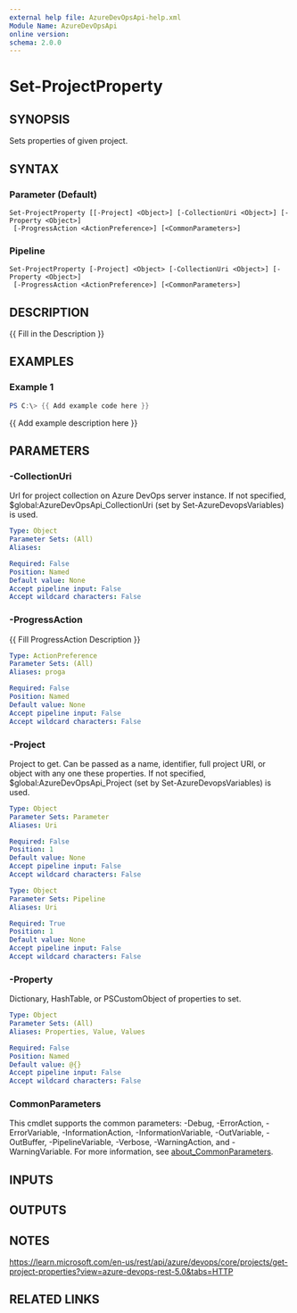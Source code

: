 ```yaml
---
external help file: AzureDevOpsApi-help.xml
Module Name: AzureDevOpsApi
online version:
schema: 2.0.0
---
```


# Set-ProjectProperty

## SYNOPSIS
Sets properties of given project.

## SYNTAX

### Parameter (Default)
```
Set-ProjectProperty [[-Project] <Object>] [-CollectionUri <Object>] [-Property <Object>]
 [-ProgressAction <ActionPreference>] [<CommonParameters>]
```

### Pipeline
```
Set-ProjectProperty [-Project] <Object> [-CollectionUri <Object>] [-Property <Object>]
 [-ProgressAction <ActionPreference>] [<CommonParameters>]
```

## DESCRIPTION
{{ Fill in the Description }}

## EXAMPLES

### Example 1
```powershell
PS C:\> {{ Add example code here }}
```

{{ Add example description here }}

## PARAMETERS

### -CollectionUri
Url for project collection on Azure DevOps server instance.
If not specified, $global:AzureDevOpsApi_CollectionUri (set by Set-AzureDevopsVariables) is used.

```yaml
Type: Object
Parameter Sets: (All)
Aliases:

Required: False
Position: Named
Default value: None
Accept pipeline input: False
Accept wildcard characters: False
```

### -ProgressAction
{{ Fill ProgressAction Description }}

```yaml
Type: ActionPreference
Parameter Sets: (All)
Aliases: proga

Required: False
Position: Named
Default value: None
Accept pipeline input: False
Accept wildcard characters: False
```

### -Project
Project to get.
Can be passed as a name, identifier, full project URI, or object with any one
these properties.
If not specified, $global:AzureDevOpsApi_Project (set by Set-AzureDevopsVariables) is used.

```yaml
Type: Object
Parameter Sets: Parameter
Aliases: Uri

Required: False
Position: 1
Default value: None
Accept pipeline input: False
Accept wildcard characters: False
```

```yaml
Type: Object
Parameter Sets: Pipeline
Aliases: Uri

Required: True
Position: 1
Default value: None
Accept pipeline input: False
Accept wildcard characters: False
```

### -Property
Dictionary, HashTable, or PSCustomObject of properties to set.

```yaml
Type: Object
Parameter Sets: (All)
Aliases: Properties, Value, Values

Required: False
Position: Named
Default value: @{}
Accept pipeline input: False
Accept wildcard characters: False
```

### CommonParameters
This cmdlet supports the common parameters: -Debug, -ErrorAction, -ErrorVariable, -InformationAction, -InformationVariable, -OutVariable, -OutBuffer, -PipelineVariable, -Verbose, -WarningAction, and -WarningVariable. For more information, see [about_CommonParameters](http://go.microsoft.com/fwlink/?LinkID=113216).

## INPUTS

## OUTPUTS

## NOTES
https://learn.microsoft.com/en-us/rest/api/azure/devops/core/projects/get-project-properties?view=azure-devops-rest-5.0&tabs=HTTP

## RELATED LINKS
